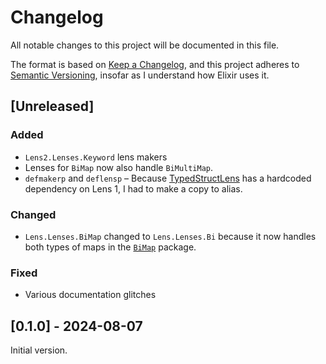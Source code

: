 # Changelog

All notable changes to this project will be documented in this file.

The format is based on
[Keep a Changelog](https://keepachangelog.com/en/1.1.0/), and this
project adheres to
[Semantic Versioning](https://semver.org/spec/v2.0.0.html), insofar as
I understand how Elixir uses it.

## [Unreleased]

### Added

- `Lens2.Lenses.Keyword` lens makers
- Lenses for `BiMap` now also handle `BiMultiMap`.
- `defmakerp` and `deflensp`
– Because [TypedStructLens](https://hexdocs.pm/typed_struct_lens/readme.html) has a
  hardcoded dependency on Lens 1, I had to make a copy to alias. 

### Changed
- `Lens.Lenses.BiMap` changed to `Lens.Lenses.Bi` because it now handles both
  types of maps in the [`BiMap`](https://hexdocs.pm/bimap/readme.html) package.

### Fixed

- Various documentation glitches


## [0.1.0] - 2024-08-07

Initial version.

